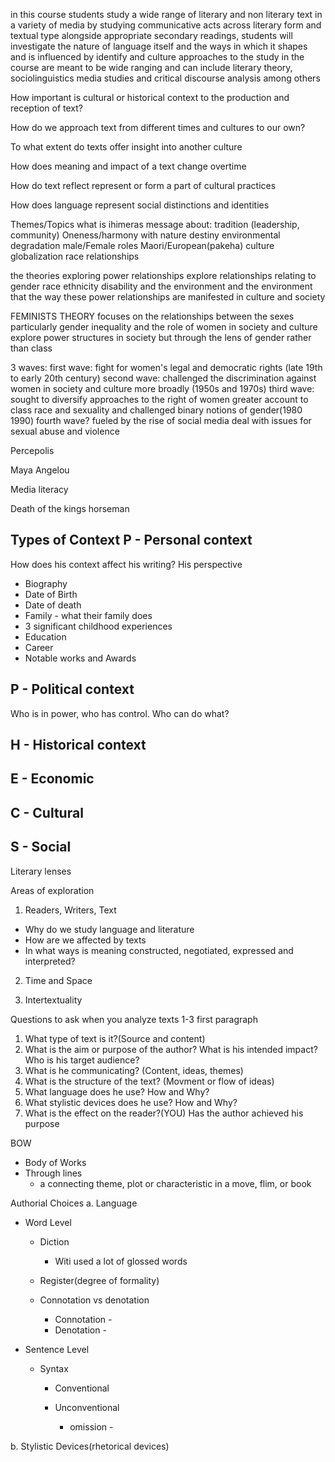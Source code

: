 in this course students study a wide range of literary and non literary text in a variety of media by studying communicative acts across literary form and textual type alongside appropriate secondary readings, students will investigate the nature of language itself and the ways in which it shapes and is influenced by identify and culture approaches to the study in the course are meant to be wide ranging and can include literary theory, sociolinguistics media studies and critical discourse analysis among others


How important is cultural or historical context to the production and reception of text?

How do we approach text from different times and cultures to our own?

To what extent do texts offer insight into another culture

How does meaning and impact of a text change overtime

How do text reflect represent or form a part of cultural practices

How does language represent social distinctions and identities



Themes/Topics 
what is ihimeras message about:
tradition (leadership, community)
Oneness/harmony with nature
destiny
environmental degradation
male/Female roles
Maori/European(pakeha) culture
globalization
race relationships


the theories exploring power relationships explore relationships relating to gender race ethnicity disability and the environment and the environment that the way these power relationships are manifested in culture and society

FEMINISTS THEORY
focuses on the relationships between the sexes particularly gender inequality and the role of women in society and culture
explore power structures in society but through the lens of gender rather than class

3 waves:
first wave: fight for women's legal and democratic rights (late 19th to early 20th century)
second wave: challenged the discrimination against women in society and culture more broadly (1950s and 1970s)
third wave: sought to diversify approaches to the right of women greater account to class race and sexuality and challenged binary notions of gender(1980 1990)
fourth wave? fueled by the rise of social media deal with issues for sexual abuse and violence


Percepolis

Maya Angelou 

Media literacy

Death of the kings horseman


Types of Context
P - Personal context
-- 
How does his context affect his writing? His perspective 

- Biography
- Date of Birth
- Date of death
- Family - what their family does
- 3 significant childhood experiences 
- Education
- Career
- Notable works and Awards

P - Political context
--
Who is in power, who has control. Who can do what?

H - Historical context
-- 
E - Economic
--

C - Cultural
-- 
S - Social
--



Literary lenses

Areas of exploration
1. Readers, Writers, Text

- Why do we study language and literature
- How are we affected by texts
- In what ways is meaning constructed, negotiated, expressed and interpreted?

2. Time and Space

3. Intertextuality

Questions to ask when you analyze texts
1-3 first paragraph

1. What type of text is it?(Source and content)
2. What is the aim or purpose of the author? What is his intended impact? Who is his target audience?
3. What is he communicating? (Content, ideas, themes)
4. What is the structure of the text? (Movment or flow of ideas)
5. What language does he use? How and Why?
6. What stylistic devices does he use? How and Why?
7. What is the effect on the reader?(YOU) Has the author achieved his purpose

BOW
- Body of Works
- Through lines
	- a connecting theme, plot or characteristic in a move, flim, or book

Authorial Choices
 a. Language
 - Word Level
	 - Diction
		 - Witi used a lot of glossed words
	
	- Register(degree of formality)

	- Connotation vs denotation
		- Connotation -
		- Denotation - 
		
 - Sentence Level
	 - Syntax 
	 
		 - Conventional
		 
		 - Unconventional 
			 - omission - 
 
 b. Stylistic Devices(rhetorical devices)
 